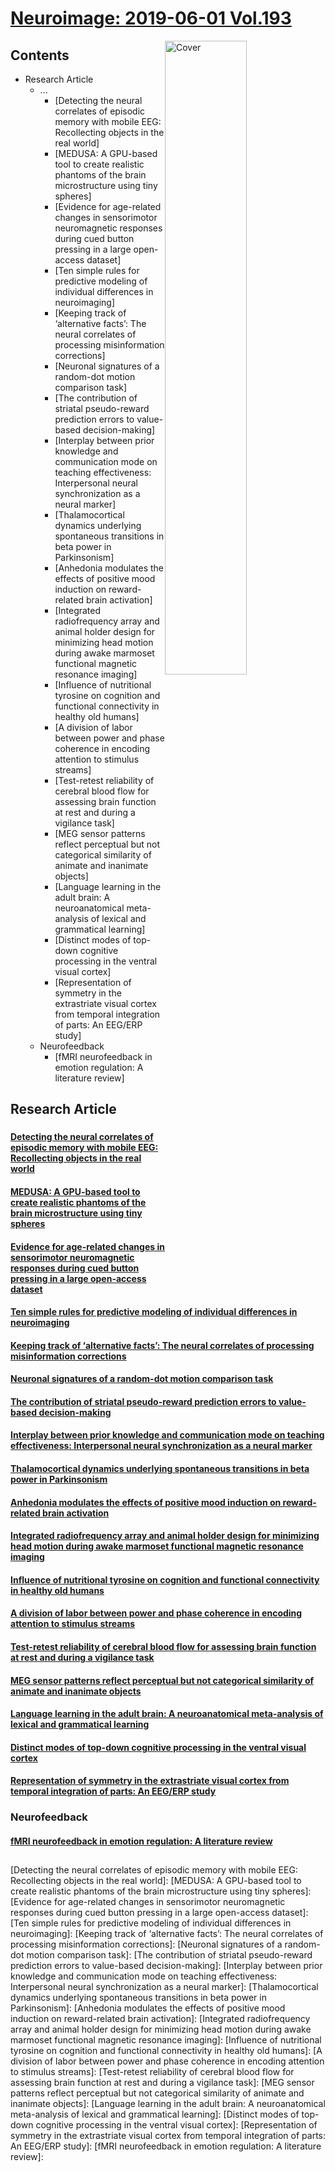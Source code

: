 <!--
Filename: 	2019-06-01.md
Project: 	/Users/shume/Developer/abst/NeuroImage
Author: 	shumez <https://github.com/shumez>
Created: 	2019-06-27 17:12:4
Modified: 	2019-06-27 20:56:39
-----
Copyright (c) 2019 shumez
-->

# [Neuroimage: 2019-06-01 Vol.193][2019-06-01]

[![Cover][cover]][2019-06-01]

## Contents

- Research Article
    - ...
        - [Detecting the neural correlates of episodic memory with mobile EEG: Recollecting objects in the real world]
        - [MEDUSA: A GPU-based tool to create realistic phantoms of the brain microstructure using tiny spheres]
        - [Evidence for age-related changes in sensorimotor neuromagnetic responses during cued button pressing in a large open-access dataset]
        - [Ten simple rules for predictive modeling of individual differences in neuroimaging]
        - [Keeping track of ‘alternative facts’: The neural correlates of processing misinformation corrections]
        - [Neuronal signatures of a random-dot motion comparison task]
        - [The contribution of striatal pseudo-reward prediction errors to value-based decision-making]
        - [Interplay between prior knowledge and communication mode on teaching effectiveness: Interpersonal neural synchronization as a neural marker]
        - [Thalamocortical dynamics underlying spontaneous transitions in beta power in Parkinsonism]
        - [Anhedonia modulates the effects of positive mood induction on reward-related brain activation]
        - [Integrated radiofrequency array and animal holder design for minimizing head motion during awake marmoset functional magnetic resonance imaging]
        - [Influence of nutritional tyrosine on cognition and functional connectivity in healthy old humans]
        - [A division of labor between power and phase coherence in encoding attention to stimulus streams]
        - [Test-retest reliability of cerebral blood flow for assessing brain function at rest and during a vigilance task]
        - [MEG sensor patterns reflect perceptual but not categorical similarity of animate and inanimate objects]
        - [Language learning in the adult brain: A neuroanatomical meta-analysis of lexical and grammatical learning]
        - [Distinct modes of top-down cognitive processing in the ventral visual cortex]
        - [Representation of symmetry in the extrastriate visual cortex from temporal integration of parts: An EEG/ERP study]
    - Neurofeedback
        - [fMRI neurofeedback in emotion regulation: A literature review]


## Research Article

###

#### [Detecting the neural correlates of episodic memory with mobile EEG: Recollecting objects in the real world][2019_DonaldsonDavidI_ParkJoanneL]

#### [MEDUSA: A GPU-based tool to create realistic phantoms of the brain microstructure using tiny spheres][2019_PouponCyril_MatuschkeFelix_GinsburgerKévin]

#### [Evidence for age-related changes in sensorimotor neuromagnetic responses during cued button pressing in a large open-access dataset][2019_BaileyLyam_BrdouilleTimothy]

#### [Ten simple rules for predictive modeling of individual differences in neuroimaging][2019_ConstableToddR_NobleStephanie_ScheinostDustin]

#### [Keeping track of ‘alternative facts’: The neural correlates of processing misinformation corrections][2019_LewandowskyStephan_QuadfliegSusanne_GordonAndrew]

#### [Neuronal signatures of a random-dot motion comparison task][2019_BlankenburgFelix_HerdingJan_vonLautzAlexander]

#### [The contribution of striatal pseudo-reward prediction errors to value-based decision-making][2019_Marco-PallarésJosep_SescousseGuillaume_Mas-HerreroErnest]

#### [Interplay between prior knowledge and communication mode on teaching effectiveness: Interpersonal neural synchronization as a neural marker][2019_LiXianchun_ZhangRuqian_LiuJieqiong]

#### [Thalamocortical dynamics underlying spontaneous transitions in beta power in Parkinsonism][2019_CagnanHayriye_SharottAndrew_ReisCarolina]

#### [Anhedonia modulates the effects of positive mood induction on reward-related brain activation][2019_KumarPoornima_PizzagalliDiegoA_GreenIsobelW]

#### [Integrated radiofrequency array and animal holder design for minimizing head motion during awake marmoset functional magnetic resonance imaging][2019_EverlingStefan_GilbertKyleM_ScharfferDavidJ]

#### [Influence of nutritional tyrosine on cognition and functional connectivity in healthy old humans][2019_KühnSimone_BeckerMaxi_HenselChristian]

#### [A division of labor between power and phase coherence in encoding attention to stimulus streams][2019_PoeppelDavid_TavanoAlessandro]

#### [Test-retest reliability of cerebral blood flow for assessing brain function at rest and during a vigilance task][2019_RaoHengyi_XuSihua_YangFanNils]

#### [MEG sensor patterns reflect perceptual but not categorical similarity of animate and inanimate objects][2019_PeelenMariusV_KaiserDaniel_ProklovaDaria]

#### [Language learning in the adult brain: A neuroanatomical meta-analysis of lexical and grammatical learning][2019_UllmanMichaelT_ShattuckKyleF_TagarelliKaitlynM]

#### [Distinct modes of top-down cognitive processing in the ventral visual cortex][2019_HabelUte_KellermannThilo_JoHan-Gue]

#### [Representation of symmetry in the extrastriate visual cortex from temporal integration of parts: An EEG/ERP study][2019_BertaminiMarco_MakinAlexisDJ_RamponeGiulia]

### Neurofeedback

#### [fMRI neurofeedback in emotion regulation: A literature review][2019_ParetChristian_LátalováAdéla_LinhartováPavla]


##
[2019-06-01]: https://www.sciencedirect.com/journal/neuroimage/vol/193/suppl/C

<!-- toc -->
[Detecting the neural correlates of episodic memory with mobile EEG: Recollecting objects in the real world]:
[MEDUSA: A GPU-based tool to create realistic phantoms of the brain microstructure using tiny spheres]: 
[Evidence for age-related changes in sensorimotor neuromagnetic responses during cued button pressing in a large open-access dataset]: 
[Ten simple rules for predictive modeling of individual differences in neuroimaging]: 
[Keeping track of ‘alternative facts’: The neural correlates of processing misinformation corrections]: 
[Neuronal signatures of a random-dot motion comparison task]: 
[The contribution of striatal pseudo-reward prediction errors to value-based decision-making]: 
[Interplay between prior knowledge and communication mode on teaching effectiveness: Interpersonal neural synchronization as a neural marker]: 
[Thalamocortical dynamics underlying spontaneous transitions in beta power in Parkinsonism]: 
[Anhedonia modulates the effects of positive mood induction on reward-related brain activation]: 
[Integrated radiofrequency array and animal holder design for minimizing head motion during awake marmoset functional magnetic resonance imaging]: 
[Influence of nutritional tyrosine on cognition and functional connectivity in healthy old humans]: 
[A division of labor between power and phase coherence in encoding attention to stimulus streams]: 
[Test-retest reliability of cerebral blood flow for assessing brain function at rest and during a vigilance task]: 
[MEG sensor patterns reflect perceptual but not categorical similarity of animate and inanimate objects]: 
[Language learning in the adult brain: A neuroanatomical meta-analysis of lexical and grammatical learning]: 
[Distinct modes of top-down cognitive processing in the ventral visual cortex]: 
[Representation of symmetry in the extrastriate visual cortex from temporal integration of parts: An EEG/ERP study]: 
[fMRI neurofeedback in emotion regulation: A literature review]: 

<!-- ref -->
[2019_DonaldsonDavidI_ParkJoanneL]: https://www.sciencedirect.com/science/article/pii/S1053811919301867
[2019_PouponCyril_MatuschkeFelix_GinsburgerKévin]: https://www.sciencedirect.com/science/article/pii/S105381191930151X
[2019_BaileyLyam_BrdouilleTimothy]: https://www.sciencedirect.com/science/article/pii/S1053811919301612
[2019_ConstableToddR_NobleStephanie_ScheinostDustin]: https://www.sciencedirect.com/science/article/pii/S1053811919301533
[2019_LewandowskyStephan_QuadfliegSusanne_GordonAndrew]: https://www.sciencedirect.com/science/article/pii/S1053811919301879
[2019_BlankenburgFelix_HerdingJan_vonLautzAlexander]: https://www.sciencedirect.com/science/article/pii/S1053811919301673
[2019_Marco-PallarésJosep_SescousseGuillaume_Mas-HerreroErnest]: https://www.sciencedirect.com/science/article/pii/S105381191930148X
[2019_LiXianchun_ZhangRuqian_LiuJieqiong]: https://www.sciencedirect.com/science/article/pii/S1053811919301715
[2019_CagnanHayriye_SharottAndrew_ReisCarolina]: https://www.sciencedirect.com/science/article/pii/S1053811919301764
[2019_KumarPoornima_PizzagalliDiegoA_GreenIsobelW]: https://www.sciencedirect.com/science/article/pii/S1053811919301582
[2019_EverlingStefan_GilbertKyleM_ScharfferDavidJ]: https://www.sciencedirect.com/science/article/pii/S1053811919302009
[2019_KühnSimone_BeckerMaxi_HenselChristian]: https://www.sciencedirect.com/science/article/pii/S1053811919301727
[2019_PoeppelDavid_TavanoAlessandro]: https://www.sciencedirect.com/science/article/pii/S1053811919301910
[2019_RaoHengyi_XuSihua_YangFanNils]: https://www.sciencedirect.com/science/article/pii/S1053811919301892
[2019_PeelenMariusV_KaiserDaniel_ProklovaDaria]: https://www.sciencedirect.com/science/article/pii/S1053811919302058
[2019_UllmanMichaelT_ShattuckKyleF_TagarelliKaitlynM]: https://www.sciencedirect.com/science/article/pii/S1053811919301570
[2019_HabelUte_KellermannThilo_JoHan-Gue]: https://www.sciencedirect.com/science/article/pii/S1053811919301648
[2019_BertaminiMarco_MakinAlexisDJ_RamponeGiulia]: https://www.sciencedirect.com/science/article/pii/S1053811919301740
[2019_ParetChristian_LátalováAdéla_LinhartováPavla]: https://www.sciencedirect.com/science/article/pii/S1053811919301788

<!-- fig -->
[cover]: https://ars.els-cdn.com/content/image/1-s2.0-S1053811919X00063-cov150h.gif

<!-- term -->

<style type="text/css">
	img{width: 51%; float: right;}
</style>